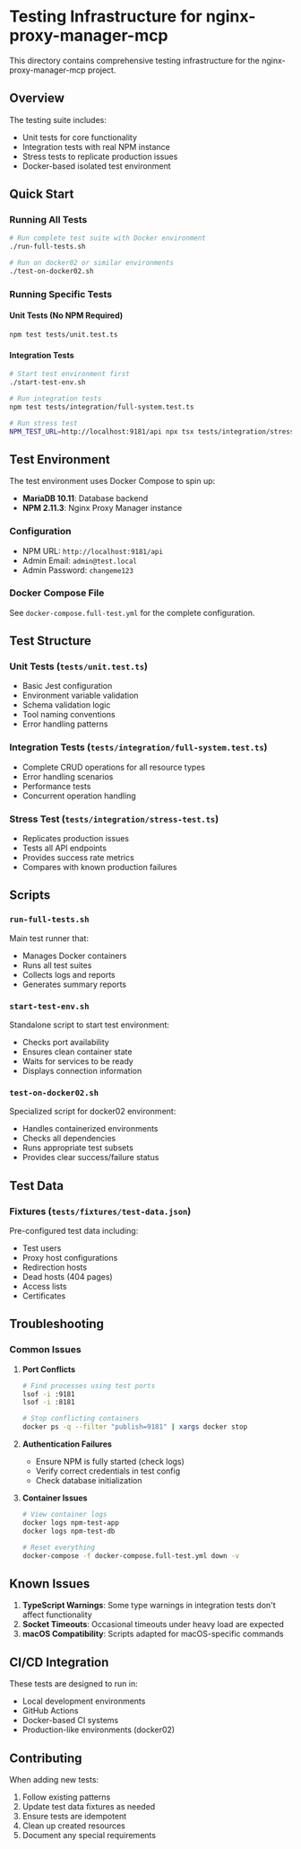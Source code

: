 # Testing Infrastructure for nginx-proxy-manager-mcp

This directory contains comprehensive testing infrastructure for the nginx-proxy-manager-mcp project.

## Overview

The testing suite includes:
- Unit tests for core functionality
- Integration tests with real NPM instance
- Stress tests to replicate production issues
- Docker-based isolated test environment

## Quick Start

### Running All Tests
```bash
# Run complete test suite with Docker environment
./run-full-tests.sh

# Run on docker02 or similar environments
./test-on-docker02.sh
```

### Running Specific Tests

#### Unit Tests (No NPM Required)
```bash
npm test tests/unit.test.ts
```

#### Integration Tests
```bash
# Start test environment first
./start-test-env.sh

# Run integration tests
npm test tests/integration/full-system.test.ts

# Run stress test
NPM_TEST_URL=http://localhost:9181/api npx tsx tests/integration/stress-test.ts
```

## Test Environment

The test environment uses Docker Compose to spin up:
- **MariaDB 10.11**: Database backend
- **NPM 2.11.3**: Nginx Proxy Manager instance

### Configuration
- NPM URL: `http://localhost:9181/api`
- Admin Email: `admin@test.local`
- Admin Password: `changeme123`

### Docker Compose File
See `docker-compose.full-test.yml` for the complete configuration.

## Test Structure

### Unit Tests (`tests/unit.test.ts`)
- Basic Jest configuration
- Environment variable validation
- Schema validation logic
- Tool naming conventions
- Error handling patterns

### Integration Tests (`tests/integration/full-system.test.ts`)
- Complete CRUD operations for all resource types
- Error handling scenarios
- Performance tests
- Concurrent operation handling

### Stress Test (`tests/integration/stress-test.ts`)
- Replicates production issues
- Tests all API endpoints
- Provides success rate metrics
- Compares with known production failures

## Scripts

### `run-full-tests.sh`
Main test runner that:
- Manages Docker containers
- Runs all test suites
- Collects logs and reports
- Generates summary reports

### `start-test-env.sh`
Standalone script to start test environment:
- Checks port availability
- Ensures clean container state
- Waits for services to be ready
- Displays connection information

### `test-on-docker02.sh`
Specialized script for docker02 environment:
- Handles containerized environments
- Checks all dependencies
- Runs appropriate test subsets
- Provides clear success/failure status

## Test Data

### Fixtures (`tests/fixtures/test-data.json`)
Pre-configured test data including:
- Test users
- Proxy host configurations
- Redirection hosts
- Dead hosts (404 pages)
- Access lists
- Certificates

## Troubleshooting

### Common Issues

1. **Port Conflicts**
   ```bash
   # Find processes using test ports
   lsof -i :9181
   lsof -i :8181
   
   # Stop conflicting containers
   docker ps -q --filter "publish=9181" | xargs docker stop
   ```

2. **Authentication Failures**
   - Ensure NPM is fully started (check logs)
   - Verify correct credentials in test config
   - Check database initialization

3. **Container Issues**
   ```bash
   # View container logs
   docker logs npm-test-app
   docker logs npm-test-db
   
   # Reset everything
   docker-compose -f docker-compose.full-test.yml down -v
   ```

## Known Issues

1. **TypeScript Warnings**: Some type warnings in integration tests don't affect functionality
2. **Socket Timeouts**: Occasional timeouts under heavy load are expected
3. **macOS Compatibility**: Scripts adapted for macOS-specific commands

## CI/CD Integration

These tests are designed to run in:
- Local development environments
- GitHub Actions
- Docker-based CI systems
- Production-like environments (docker02)

## Contributing

When adding new tests:
1. Follow existing patterns
2. Update test data fixtures as needed
3. Ensure tests are idempotent
4. Clean up created resources
5. Document any special requirements